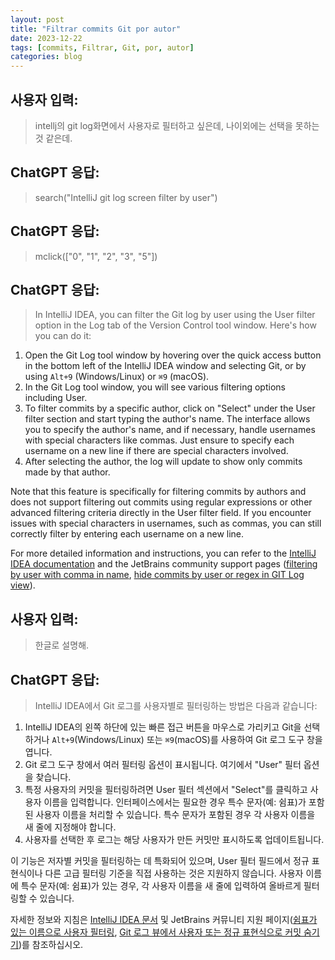 ```yaml
---
layout: post
title: "Filtrar commits Git por autor"
date: 2023-12-22
tags: [commits, Filtrar, Git, por, autor]
categories: blog
---
```


## 사용자 입력:
> intellj의 git log화면에서 사용자로 필터하고 싶은데, 나이외에는 선택을 못하는 것 같은데.

## ChatGPT 응답:
> search("IntelliJ git log screen filter by user")

## ChatGPT 응답:
> mclick(["0", "1", "2", "3", "5"])

## ChatGPT 응답:
> In IntelliJ IDEA, you can filter the Git log by user using the User filter option in the Log tab of the Version Control tool window. Here's how you can do it:

1. Open the Git Log tool window by hovering over the quick access button in the bottom left of the IntelliJ IDEA window and selecting Git, or by using `Alt+9` (Windows/Linux) or `⌘9` (macOS).
2. In the Git Log tool window, you will see various filtering options including User. 
3. To filter commits by a specific author, click on "Select" under the User filter section and start typing the author's name. The interface allows you to specify the author's name, and if necessary, handle usernames with special characters like commas. Just ensure to specify each username on a new line if there are special characters involved.
4. After selecting the author, the log will update to show only commits made by that author.

Note that this feature is specifically for filtering commits by authors and does not support filtering out commits using regular expressions or other advanced filtering criteria directly in the User filter field. If you encounter issues with special characters in usernames, such as commas, you can still correctly filter by entering each username on a new line.

For more detailed information and instructions, you can refer to the [IntelliJ IDEA documentation](https://www.jetbrains.com/help/idea/log-tab.html) and the JetBrains community support pages ([filtering by user with comma in name](https://intellij-support.jetbrains.com/hc/en-us/community/posts/207721185-Version-control-log-tab-filtering-by-user-with-comma-in-name), [hide commits by user or regex in GIT Log view](https://intellij-support.jetbrains.com/hc/en-us/community/posts/360000642619-Hide-commits-by-user-or-regex-in-GIT-Log-view-)).

## 사용자 입력:
> 한글로 설명해.

## ChatGPT 응답:
> IntelliJ IDEA에서 Git 로그를 사용자별로 필터링하는 방법은 다음과 같습니다:

1. IntelliJ IDEA의 왼쪽 하단에 있는 빠른 접근 버튼을 마우스로 가리키고 Git을 선택하거나 `Alt+9`(Windows/Linux) 또는 `⌘9`(macOS)를 사용하여 Git 로그 도구 창을 엽니다.
2. Git 로그 도구 창에서 여러 필터링 옵션이 표시됩니다. 여기에서 "User" 필터 옵션을 찾습니다.
3. 특정 사용자의 커밋을 필터링하려면 User 필터 섹션에서 "Select"를 클릭하고 사용자 이름을 입력합니다. 인터페이스에서는 필요한 경우 특수 문자(예: 쉼표)가 포함된 사용자 이름을 처리할 수 있습니다. 특수 문자가 포함된 경우 각 사용자 이름을 새 줄에 지정해야 합니다.
4. 사용자를 선택한 후 로그는 해당 사용자가 만든 커밋만 표시하도록 업데이트됩니다.

이 기능은 저자별 커밋을 필터링하는 데 특화되어 있으며, User 필터 필드에서 정규 표현식이나 다른 고급 필터링 기준을 직접 사용하는 것은 지원하지 않습니다. 사용자 이름에 특수 문자(예: 쉼표)가 있는 경우, 각 사용자 이름을 새 줄에 입력하여 올바르게 필터링할 수 있습니다.

자세한 정보와 지침은 [IntelliJ IDEA 문서](https://www.jetbrains.com/help/idea/log-tab.html) 및 JetBrains 커뮤니티 지원 페이지([쉼표가 있는 이름으로 사용자 필터링](https://intellij-support.jetbrains.com/hc/en-us/community/posts/207721185-Version-control-log-tab-filtering-by-user-with-comma-in-name), [Git 로그 뷰에서 사용자 또는 정규 표현식으로 커밋 숨기기](https://intellij-support.jetbrains.com/hc/en-us/community/posts/360000642619-Hide-commits-by-user-or-regex-in-GIT-Log-view-))를 참조하십시오.

